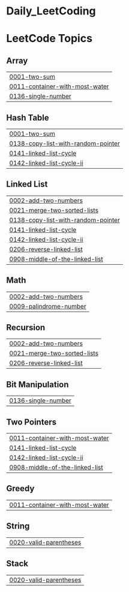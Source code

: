 # Daily_LeetCoding
<!---LeetCode Topics Start-->
# LeetCode Topics
## Array
|  |
| ------- |
| [0001-two-sum](https://github.com/Raza11220/Daily_LeetCoding/tree/master/0001-two-sum) |
| [0011-container-with-most-water](https://github.com/Raza11220/Daily_LeetCoding/tree/master/0011-container-with-most-water) |
| [0136-single-number](https://github.com/Raza11220/Daily_LeetCoding/tree/master/0136-single-number) |
## Hash Table
|  |
| ------- |
| [0001-two-sum](https://github.com/Raza11220/Daily_LeetCoding/tree/master/0001-two-sum) |
| [0138-copy-list-with-random-pointer](https://github.com/Raza11220/Daily_LeetCoding/tree/master/0138-copy-list-with-random-pointer) |
| [0141-linked-list-cycle](https://github.com/Raza11220/Daily_LeetCoding/tree/master/0141-linked-list-cycle) |
| [0142-linked-list-cycle-ii](https://github.com/Raza11220/Daily_LeetCoding/tree/master/0142-linked-list-cycle-ii) |
## Linked List
|  |
| ------- |
| [0002-add-two-numbers](https://github.com/Raza11220/Daily_LeetCoding/tree/master/0002-add-two-numbers) |
| [0021-merge-two-sorted-lists](https://github.com/Raza11220/Daily_LeetCoding/tree/master/0021-merge-two-sorted-lists) |
| [0138-copy-list-with-random-pointer](https://github.com/Raza11220/Daily_LeetCoding/tree/master/0138-copy-list-with-random-pointer) |
| [0141-linked-list-cycle](https://github.com/Raza11220/Daily_LeetCoding/tree/master/0141-linked-list-cycle) |
| [0142-linked-list-cycle-ii](https://github.com/Raza11220/Daily_LeetCoding/tree/master/0142-linked-list-cycle-ii) |
| [0206-reverse-linked-list](https://github.com/Raza11220/Daily_LeetCoding/tree/master/0206-reverse-linked-list) |
| [0908-middle-of-the-linked-list](https://github.com/Raza11220/Daily_LeetCoding/tree/master/0908-middle-of-the-linked-list) |
## Math
|  |
| ------- |
| [0002-add-two-numbers](https://github.com/Raza11220/Daily_LeetCoding/tree/master/0002-add-two-numbers) |
| [0009-palindrome-number](https://github.com/Raza11220/Daily_LeetCoding/tree/master/0009-palindrome-number) |
## Recursion
|  |
| ------- |
| [0002-add-two-numbers](https://github.com/Raza11220/Daily_LeetCoding/tree/master/0002-add-two-numbers) |
| [0021-merge-two-sorted-lists](https://github.com/Raza11220/Daily_LeetCoding/tree/master/0021-merge-two-sorted-lists) |
| [0206-reverse-linked-list](https://github.com/Raza11220/Daily_LeetCoding/tree/master/0206-reverse-linked-list) |
## Bit Manipulation
|  |
| ------- |
| [0136-single-number](https://github.com/Raza11220/Daily_LeetCoding/tree/master/0136-single-number) |
## Two Pointers
|  |
| ------- |
| [0011-container-with-most-water](https://github.com/Raza11220/Daily_LeetCoding/tree/master/0011-container-with-most-water) |
| [0141-linked-list-cycle](https://github.com/Raza11220/Daily_LeetCoding/tree/master/0141-linked-list-cycle) |
| [0142-linked-list-cycle-ii](https://github.com/Raza11220/Daily_LeetCoding/tree/master/0142-linked-list-cycle-ii) |
| [0908-middle-of-the-linked-list](https://github.com/Raza11220/Daily_LeetCoding/tree/master/0908-middle-of-the-linked-list) |
## Greedy
|  |
| ------- |
| [0011-container-with-most-water](https://github.com/Raza11220/Daily_LeetCoding/tree/master/0011-container-with-most-water) |
## String
|  |
| ------- |
| [0020-valid-parentheses](https://github.com/Raza11220/Daily_LeetCoding/tree/master/0020-valid-parentheses) |
## Stack
|  |
| ------- |
| [0020-valid-parentheses](https://github.com/Raza11220/Daily_LeetCoding/tree/master/0020-valid-parentheses) |
<!---LeetCode Topics End-->